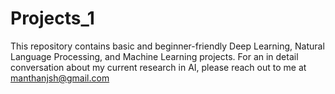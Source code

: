 # Projects_1
 This repository contains basic and beginner-friendly Deep Learning, Natural Language Processing, and Machine Learning projects. 
 For an in detail conversation about my current research in AI, please reach out to me at manthanjsh@gmail.com
